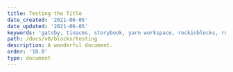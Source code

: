 ```yaml
---
title: Testing the Title
date_created: '2021-06-05'
date_updated: '2021-06-05'
keywords: 'gatsby, tinacms, storybook, yarn workspace, rockinblocks, rockin blocks'
path: /docs/v0/blocks/testing
description: A wonderful document.
order: '10.0'
type: document
---
```

